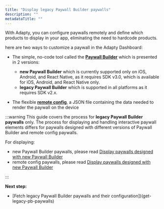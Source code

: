 ```yaml
---
title: "Display legacy Paywall Builder paywalls"
description: ""
metadataTitle: ""
---
```


<!--- display-legacy-pb-paywalls.md --->

With Adapty, you can configure paywalls remotely and define which products to display in your app, eliminating the need to hardcode products.

here are two ways to customize a paywall in the Adapty Dashboard: 

- The simple, no-code tool called the [**Paywall Builder**](adapty-paywall-builder) which is presented in 2 versions:  
  - **new Paywall Builder** which is currently supported only on iOS, Android, and React Native, as it requires SDK v3.0, which is available for iOS, Android, and React Native only. 
  - **legacy Paywall Builder** which is supported in all platforms as it requires SDK v2.x. 

- The flexible [**remote config**](customize-paywall-with-remote-config), a JSON file containing the data needed to render the paywall on the device

:::warning
This guide covers the process for **legacy Paywall Builder paywalls** only. The process for displaying and handling interactive paywall elements differs for paywalls designed with different versions of Paywall Builder and remote config paywalls. 

For displaying:

- new Paywall Builder paywalls, please read [Display paywalls designed with new Paywall Builder](display-pb-paywalls)
- remote config paywalls, please read [Display paywalls designed with new Paywall Builder](display-remote-config-paywalls)

:::

**Next step:**

- [Fetch legacy Paywall Builder paywalls and their configuration])(get-legacy-pb-paywalls)
